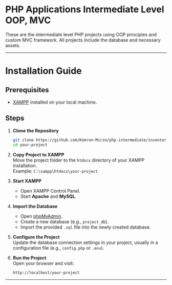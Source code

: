 # PHP Applications Intermediate Level OOP, MVC
These are the intermediate level PHP projects using OOP principles and custom MVC framework. All projects include the database and necessary assets.

---

# Installation Guide  

## Prerequisites  
- [XAMPP](https://www.apachefriends.org/) installed on your local machine.  

## Steps  

1. **Clone the Repository**  
   ```bash
   git clone https://github.com/Komron-Mirzo/php-intermediate/inventory-management.git
   cd your-project
   ```  

2. **Copy Project to XAMPP**  
   Move the project folder to the `htdocs` directory of your XAMPP installation.  
   Example: `C:\xampp\htdocs\your-project`  

3. **Start XAMPP**  
   - Open XAMPP Control Panel.  
   - Start **Apache** and **MySQL**.  

4. **Import the Database**  
   - Open [phpMyAdmin](http://localhost/phpmyadmin).  
   - Create a new database (e.g., `project_db`).  
   - Import the provided `.sql` file into the newly created database.  

5. **Configure the Project**  
   Update the database connection settings in your project, usually in a configuration file (e.g., `config.php` or `.env`).  

6. **Run the Project**  
   Open your browser and visit:  
   ```  
   http://localhost/your-project  
   ```  

---  

